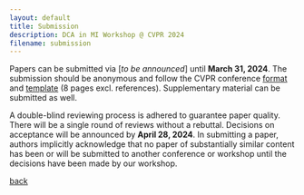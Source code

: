 ```yaml
---
layout: default
title: Submission
description: DCA in MI Workshop @ CVPR 2024
filename: submission
---
```


Papers can be submitted via [_to be announced_] until **March 31, 2024**. The submission should be anonymous and follow the CVPR conference [format](https://cvpr.thecvf.com/Conferences/2024/AuthorGuidelines) and [template](https://github.com/cvpr-org/author-kit/releases) (8 pages excl. references). Supplementary material can be submitted as well.

A double-blind reviewing process is adhered to guarantee paper quality. There will be a single round of reviews without a rebuttal. Decisions on acceptance will be announced by **April 28, 2024**. In submitting a paper, authors implicitly acknowledge that no paper of substantially similar content has been or will be submitted to another conference or workshop until the decisions have been made by our workshop.

[back](./)
